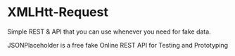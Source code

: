 # XMLHtt-Request

Simple REST & API that you can use whenever you need for fake data.

JSONPlaceholder is a free fake Online REST API for Testing and Prototyping
